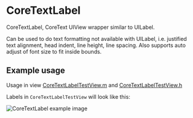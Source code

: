 CoreTextLabel
=============

CoreTextLabel, CoreText UIView wrapper similar to UILabel.

Can be used to do text formatting not available with UILabel, i.e.
justified text alignment, head indent, line height, line spacing.
Also supports auto adjust of font size to fit inside bounds.

Example usage
-------------

Usage in view 
[CoreTextLabelTestView.m](CoreTextLabelTestView.m)
and
[CoreTextLabelTestView.h](CoreTextLabelTestView.h)

Labels in `CoreTextLabelTestView` will look like this:

![CoreTextLabel example image](CoreTextLabelExample.png)
